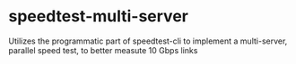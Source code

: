 # speedtest-multi-server
Utilizes the programmatic part of speedtest-cli to implement a multi-server, parallel speed test, to better measute 10 Gbps links
